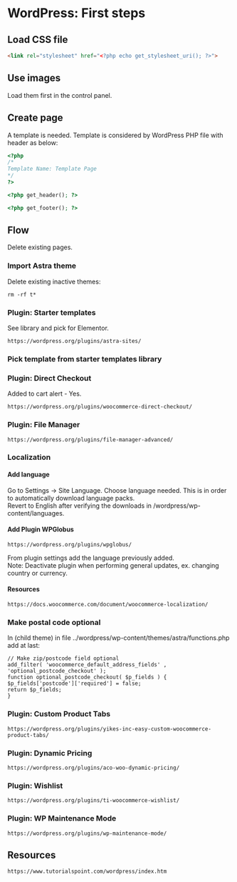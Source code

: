 # WordPress: First steps
## Load CSS file
```html
<link rel="stylesheet" href="<?php echo get_stylesheet_uri(); ?>">
```
## Use images
Load them first in the control panel.
## Create page 
A template is needed. Template is considered by WordPress PHP file with header as below:
```php
<?php
/*
Template Name: Template Page
*/
?>

<?php get_header(); ?>

<?php get_footer(); ?>
```
## Flow
Delete existing pages.
### Import Astra theme
Delete existing inactive themes:
```
rm -rf t*
```
### Plugin: Starter templates<br/>
See library and pick for Elementor.
```
https://wordpress.org/plugins/astra-sites/
```
### Pick template from starter templates library
### Plugin: Direct Checkout
Added to cart alert - Yes.
```
https://wordpress.org/plugins/woocommerce-direct-checkout/
```
### Plugin: File Manager
```
https://wordpress.org/plugins/file-manager-advanced/
```
### Localization
#### Add language 
Go to Settings -> Site Language. Choose language needed. This is in order to automatically download language packs.<br/>
Revert to English after verifying the downloads in /wordpress/wp-content/languages.

#### Add Plugin WPGlobus
```
https://wordpress.org/plugins/wpglobus/
```
From plugin settings add the language previously added.<br/>
Note: Deactivate plugin when performing general updates, ex. changing country or currency.

#### Resources
```
https://docs.woocommerce.com/document/woocommerce-localization/
```

### Make postal code optional
In (child theme) in file ../wordpress/wp-content/themes/astra/functions.php add at last:
```
// Make zip/postcode field optional
add_filter( 'woocommerce_default_address_fields' , 'optional_postcode_checkout' );
function optional_postcode_checkout( $p_fields ) {
$p_fields['postcode']['required'] = false;
return $p_fields;
}
```
### Plugin: Custom Product Tabs
```
https://wordpress.org/plugins/yikes-inc-easy-custom-woocommerce-product-tabs/
```

### Plugin: Dynamic Pricing
```
https://wordpress.org/plugins/aco-woo-dynamic-pricing/
```

### Plugin: Wishlist
```
https://wordpress.org/plugins/ti-woocommerce-wishlist/
```

### Plugin: WP Maintenance Mode
```
https://wordpress.org/plugins/wp-maintenance-mode/
```


## Resources
```
https://www.tutorialspoint.com/wordpress/index.htm
```
